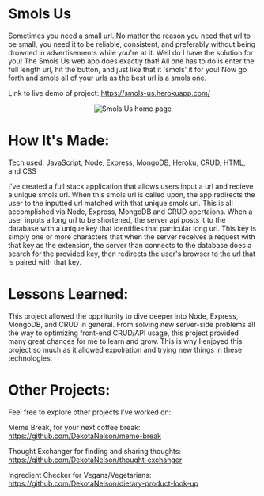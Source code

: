 # Smols Us 
Sometimes you need a small url. No matter the reason you need that url to be small, you need it to be reliable, consistent, and preferably without being drowned in advertisements while you're at it. Well do I have the solution for you! The Smols Us web app does exactly that!  All one has to do is enter the full length url, hit the button, and just like that it 'smols' it for you! Now go forth and smols all of your urls as the best url is a smols one.

Link to live demo of project: https://smols-us.herokuapp.com/

<p align="center">
  <img src="https://drive.google.com/uc?id=11Q3ab_tLHzaVCEmMRFAfk-hup6qNbarw" alt="Smols Us home page" />
</p>

# How It's Made:
Tech used: JavaScript, Node, Express, MongoDB, Heroku, CRUD, HTML, and CSS

I've created a full stack application that allows users input a url and recieve a unique smols url. When this smols url is called upon, the app redirects the user to the inputted url matched with that unique smols url. This is all accomplished via Node, Express, MongoDB and CRUD opertaions. When a user inputs a long url to be shortened, the server api posts it to the database with a unique key that identifies that particular long url. This key is simply one or more characters that when the server receives a request with that key as the extension, the server than connects to the database does a search for the provided key, then redirects the user's browser to the url that is paired with that key. 

# Lessons Learned:
This project allowed the oppritunity to dive deeper into Node, Express, MongoDB, and CRUD in general. From solving new server-side problems all the way to optimizing front-end CRUD/API usage, this project provided many great chances for me to learn and grow. This is why I enjoyed this project so much as it allowed expolration and trying new things in these technologies.

# Other Projects:
Feel free to explore other projects I've worked on:

Meme Break, for your next coffee break: https://github.com/DekotaNelson/meme-break

Thought Exchanger for finding and sharing thoughts: https://github.com/DekotaNelson/thought-exchanger

Ingredient Checker for Vegans/Vegetarians: https://github.com/DekotaNelson/dietary-product-look-up
